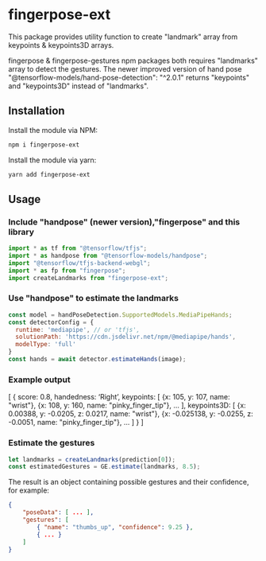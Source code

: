 # fingerpose-ext

This package provides utility function to create "landmark" array from keypoints & keypoints3D arrays.

fingerpose & fingerpose-gestures npm packages both requires "landmarks" array to detect the gestures.
The newer improved version of hand pose "@tensorflow-models/hand-pose-detection": "^2.0.1" returns "keypoints" and "keypoints3D" instead of "landmarks".

## Installation

Install the module via NPM:

```sh
npm i fingerpose-ext
```

Install the module via yarn:

```sh
yarn add fingerpose-ext
```

## Usage

### Include "handpose" (newer version),"fingerpose" and this library

```js
import * as tf from "@tensorflow/tfjs";
import * as handpose from "@tensorflow-models/handpose";
import "@tensorflow/tfjs-backend-webgl";
import * as fp from "fingerpose";
import createLandmarks from "fingerpose-ext";
```

### Use "handpose" to estimate the landmarks

```js
const model = handPoseDetection.SupportedModels.MediaPipeHands;
const detectorConfig = {
  runtime: 'mediapipe', // or 'tfjs',
  solutionPath: 'https://cdn.jsdelivr.net/npm/@mediapipe/hands',
  modelType: 'full'
}
const hands = await detector.estimateHands(image);
```
### Example output
[
  {
    score: 0.8,
    handedness: ‘Right’,
    keypoints: [
      {x: 105, y: 107, name: "wrist"},
      {x: 108, y: 160, name: "pinky_finger_tip"},
      ...
    ],
    keypoints3D: [
      {x: 0.00388, y: -0.0205, z: 0.0217, name: "wrist"},
      {x: -0.025138, y: -0.0255, z: -0.0051, name: "pinky_finger_tip"},
      ...
    ]
  }
]

### Estimate the gestures

```js
let landmarks = createLandmarks(prediction[0]);
const estimatedGestures = GE.estimate(landmarks, 8.5);
```

The result is an object containing possible gestures and their confidence, for example:

```json
{
    "poseData": [ ... ],
    "gestures": [
        { "name": "thumbs_up", "confidence": 9.25 },
        { ... }
    ]
}
```
